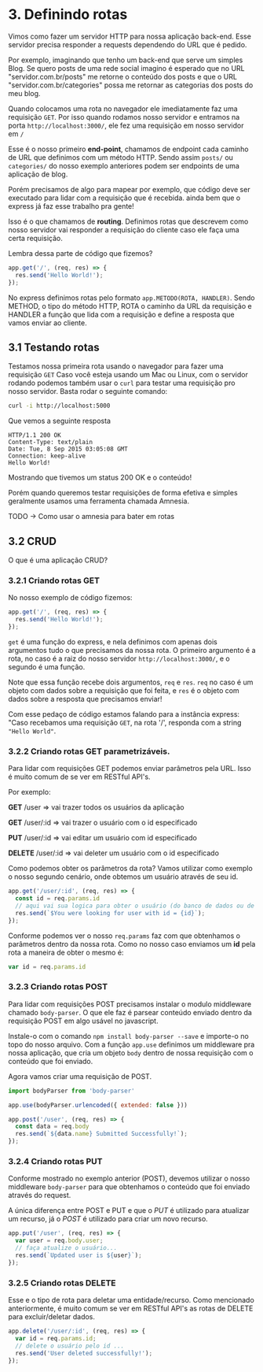 # 3. Definindo rotas

Vimos como fazer um servidor HTTP para nossa aplicação back-end. Esse servidor precisa responder a requests dependendo do URL que é pedido.

Por exemplo, imaginando que tenho um back-end que serve um simples Blog. Se quero posts de uma rede social imagino é esperado que no URL "servidor.com.br/posts" me retorne o conteúdo dos posts e que o URL "servidor.com.br/categories" possa me retornar as categorias dos posts do meu blog.

Quando colocamos uma rota no navegador ele imediatamente faz uma requisição `GET`. Por isso quando rodamos nosso servidor e entramos na porta `http://localhost:3000/`, ele fez uma requisição em nosso servidor em `/`

Esse é o nosso primeiro **end-point**, chamamos de endpoint cada caminho de URL que definimos com um método HTTP. Sendo assim `posts/` ou `categories/` do nosso exemplo anteriores podem ser endpoints de uma aplicação de blog.

Porém precisamos de algo para mapear por exemplo, que código deve ser executado para lidar com a requisição que é recebida. ainda bem que o express já faz esse trabalho pra gente!
 
Isso é o que chamamos de **routing**. Definimos rotas que descrevem como nosso servidor vai responder a requisição do cliente caso ele faça uma certa requisição.

Lembra dessa parte de código que fizemos?

```javascript
app.get('/', (req, res) => {
  res.send('Hello World!');
});
```

No express definimos rotas pelo formato `app.METODO(ROTA, HANDLER)`. Sendo METHOD, o tipo do método HTTP, ROTA o caminho da URL da requisição e HANDLER a função que lida com a requisição e define a resposta que vamos enviar ao cliente.

## 3.1 Testando rotas

Testamos nossa primeira rota usando o navegador para fazer uma requisição `GET`
Caso você esteja usando um Mac ou Linux, com o servidor rodando podemos também usar o `curl` para testar uma requisição pro nosso servidor. Basta rodar o seguinte comando:

``` bash
curl -i http://localhost:5000
```

Que vemos a seguinte resposta

```
HTTP/1.1 200 OK 
Content-Type: text/plain 
Date: Tue, 8 Sep 2015 03:05:08 GMT 
Connection: keep-alive 
Hello World!
```

Mostrando que tivemos um status 200 OK e o conteúdo!

Porém quando queremos testar requisições de forma efetiva e simples geralmente usamos uma ferramenta chamada Amnesia.

TODO -> Como usar o amnesia para bater em rotas

## 3.2 CRUD

O que é uma aplicação CRUD?

### 3.2.1 Criando rotas GET

No nosso exemplo de código fizemos:

```javascript
app.get('/', (req, res) => {
  res.send('Hello World!');
});
```

`get` é uma função do express, e nela definimos com apenas dois argumentos tudo o que precisamos da nossa rota. O primeiro argumento é a rota, no caso é a raiz do nosso servidor `http://localhost:3000/`, e o segundo é uma função. 

Note que essa função recebe dois argumentos, `req` e `res`. `req` no caso é um objeto com dados sobre a requisição que foi feita, e `res` é o objeto com dados sobre a resposta que precisamos enviar! 

Com esse pedaço de código estamos falando para a instância express: "Caso recebamos uma requisição `GET`, na rota '/', responda com a string `"Hello World"`.

### 3.2.2 Criando rotas GET parametrizáveis.

Para lidar com requisições GET podemos enviar parâmetros pela URL. Isso é muito comum de se ver em RESTful API's.

Por exemplo:

**GET**     /user => vai trazer todos os usuários da aplicação

**GET**     /user/:id => vai trazer o usuário com o id especificado

**PUT**     /user/:id => vai editar um usuário com id especificado

**DELETE**  /user/:id => vai deleter um usuário com o id especificado

Como podemos obter os parâmetros da rota? Vamos utilizar como exemplo o nosso segundo cenário, onde obtemos um usuário através de seu id.

```javascript
app.get('/user/:id', (req, res) => {
  const id = req.params.id
  // aqui vai sua logica para obter o usuário (do banco de dados ou de uma API)
  res.send(`$You were looking for user with id = {id}`);
});
```

Conforme podemos ver o nosso ```req.params``` faz com que obtenhamos o parâmetros dentro da nossa rota.
Como no nosso caso enviamos um **id** pela rota a maneira de obter o mesmo é:

```javascript
var id = req.params.id
```

### 3.2.3 Criando rotas POST

Para lidar com requisições POST precisamos instalar o modulo middleware chamado `body-parser`.
O que ele faz é parsear conteúdo enviado dentro da requisição POST em algo usável no javascript.

Instale-o com o comando `npm install body-parser --save` e importe-o no topo do nosso arquivo.
Com a função `app.use` definimos um middleware pra nossa aplicação, que cria um objeto `body` dentro de nossa requisição com o conteúdo que foi enviado.

Agora vamos criar uma requisição de POST.

```javascript
import bodyParser from 'body-parser'

app.use(bodyParser.urlencoded({ extended: false }))

app.post('/user', (req, res) => {
  const data = req.body
  res.send(`${data.name} Submitted Successfully!`);
});
```

### 3.2.4 Criando rotas PUT

Conforme mostrado no exemplo anterior (POST), devemos utilizar o nosso middleware `body-parser` para que obtenhamos o conteúdo que foi enviado através do request.

A única diferença entre POST e PUT e que o *PUT* é utilizado para atualizar um recurso, já o *POST* é utilizado para criar um novo recurso.

```javascript
app.put('/user', (req, res) => {
  var user = req.body.user;
  // faça atualize o usuário...
  res.send(`Updated user is ${user}`);
});
```

### 3.2.5 Criando rotas DELETE

Esse e o tipo de rota para deletar uma entidade/recurso. Como mencionado anteriormente, é muito comum se ver em RESTful API's as rotas de DELETE para excluir/deletar dados.

```javascript
app.delete('/user/:id', (req, res) => {
  var id = req.params.id;
  // delete o usuário pelo id ...
  res.send('User deleted successfully!');
});
```
